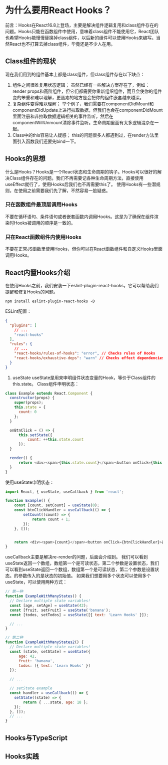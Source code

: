 # 为什么要用React Hooks？

前言：Hooks在React16.8上登场，主要是解决组件逻辑复用和class组件存在的问题。Hooks只能在函数组件中使用，意味着class组件不能使用它，React团队也希望Hooks能慢慢替换掉class组件，以后新的组件可以使用Hooks来编写。当然React也不打算去掉class组件，毕竟还是不少人在用。

## Class组件的现状

现在我们用到的组件基本上都是class组件，但class组件存在以下缺点：

 1. 组件之间很难复用状态逻辑；
   虽然已经有一些解决方案存在了，例如：render props和高阶组件，但它们都需要你重新组织组件，而且会使你的组件变的笨重和难以理解，更蛋疼的地方是会把你的组件嵌套越来越深。
 2. 复杂组件变得难以理解；
   举个例子，我们需要在componentDidMount和componentDidUpdate上进行拉取数据，但我们也会在componentDidMount里面注册和非拉取数据逻辑相关的事件监听，然后在componentWillUnmount清除事件监听。生命周期里面有太多逻辑混杂在一起。
 3. Class中的this容易让人疑惑；
   this的问题很多人都遇到过，在render方法里面引入函数我们还要先bind一下。

## Hooks的思想

什么是Hooks？Hooks是一个React状态和生命周期的钩子。Hooks可以很好的解决Class组件存在的问题。我们不再需要记各种生命周期方法，直接使用useEffect就行了，使用Hooks后我们也不再需要this了。
使用Hooks有一些潜规则，在使用之前需要我们先了解，不然容易一脸疑惑。

### 只在函数组件最顶层调用Hooks

不要在循环语句、条件语句或者嵌套函数内调用Hooks。这是为了确保在组件渲染时Hooks被调用的顺序是一致的。

### 只在React函数组件内使用Hooks

不要在正常JS函数里使用Hooks，但你可以在React函数组件和自定义Hooks里面调用Hooks。

## React内置Hooks介绍

在使用Hooks之前，我们安装一下eslint-plugin-react-hooks，它可以帮助我们提醒和修复Hooks的问题。

``` console
npm install eslint-plugin-react-hooks -D
```

ESLint配置：

``` json
{
  "plugins": [
    // ...
    "react-hooks"
  ],
  "rules": {
    // ...
    "react-hooks/rules-of-hooks": "error", // Checks rules of Hooks
    "react-hooks/exhaustive-deps": "warn" // Checks effect dependencies
  }
}
```

 1. useState
   useState是用来申明组件状态变量的Hook，等价于Class组件的this.state。
   Class组件申明状态：

``` javascript
class Example extends React.Component {
  constructor(props) {
    super(props);
    this.state = {
      count: 0
    };
  }

  onBtnClick = () => {
      this.setState({
          count: ++this.state.count
      });
  }

  render() {
      return <div><span>{this.state.count}</span><button onClick={this.onBtnClick}>按钮</button></div>;
  }
}
```

   使用useState申明状态：

``` javascript
import React, { useState, useCallback } from 'react';

function Example() {
    const [count, setCount] = useState(0);
    const btnClickHandler = useCallback(() => {
        setCount((count) => {
            return count + 1;
        });
    }, []);


    return <div><span>{count}</span><button onClick={btnClickHandler}>按钮</button></div>
}
```

useCallback主要是解决re-render的问题，后面会介绍到。
我们可以看到useState返回一个数组，数组第一个是可读状态，第二个参数是设置状态，我们可以看到useState返回一个数组，数组第一个是可读状态，第二个参数是设置状态。的参数传入的是状态的初始值。
如果我们想要用多个状态可以使用多个useState，可以使用两种方式：

``` javascript
// 第一种
function ExampleWithManyStates() {
  // Declare multiple state variables!
  const [age, setAge] = useState(42);
  const [fruit, setFruit] = useState('banana');
  const [todos, setTodos] = useState([{ text: 'Learn Hooks' }]);

  // ...
}

// 第二种
function ExampleWithManyStates2() {
  // Declare multiple state variables!
  const [state, setState] = useState({
      age: 42,
      fruit: 'banana',
      todos: [{ text: 'Learn Hooks' }]
  });

  // ...

  // setState example
  const handler = useCallback(() => {
    setState((state) => {
        return { ...state, age: 18 };
    });
  }, []);
  // ...
}
```



## Hooks与TypeScript

## Hooks实践
